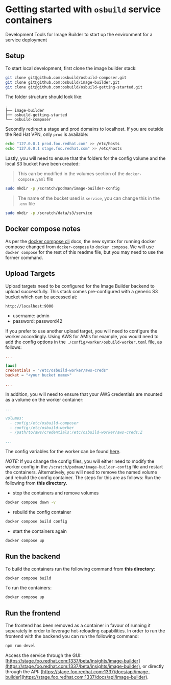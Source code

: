 # Getting started with `osbuild` service containers

Development Tools for Image Builder to start up the environment for a service deployment

## Setup

To start local development, first clone the image builder stack:

```bash
git clone git@github.com:osbuild/osbuild-composer.git
git clone git@github.com:osbuild/image-builder.git
git clone git@github.com:osbuild/osbuild-getting-started.git
```

The folder structure should look like:

```
.
├── image-builder
├── osbuild-getting-started
└── osbuild-composer
```

Secondly redirect a stage and prod domains to localhost. If you are outside
the Red Hat VPN, only `prod` is available:

```bash
echo "127.0.0.1 prod.foo.redhat.com" >> /etc/hosts
echo "127.0.0.1 stage.foo.redhat.com" >> /etc/hosts
```

Lastly, you will need to ensure that the folders for the config volume and the local S3 bucket
have been created:

> This can be modified in the volumes
> section of the `docker-compose.yaml`
> file

```bash
sudo mkdir -p /scratch/podman/image-builder-config
```

> The name of the bucket used is `service`,
> you can change this in the `.env` file

```bash
sudo mkdir -p /scratch/data/s3/service
```

## Docker compose notes

As per the [docker compose cli](https://docs.docker.com/compose/reference/) docs, the new syntax for running docker compose changed from
`docker-compose` to `docker compose`. We will use `docker compose` for the rest of this readme file, but you may need to use the former
command.

## Upload Targets

Upload targets need to be configured for the Image Builder backend to upload successfully.
This stack comes pre-configured with a generic S3 bucket which can be accessed at:

`http://localhost:9000`

- username: admin
- password: password42

If you prefer to use another upload target, you will need to configure the worker accordingly.
Using AWS for AMIs for example, you would need to add the config options in the `./config/worker/osbuild-worker.toml`
file, as follows:

```toml
...

[aws]
credentials = "/etc/osbuild-worker/aws-creds"
bucket = "<your bucket name>"

...
```

In addition, you will need to ensure that your AWS credentials are mounted as a volume on the worker container:

```yaml
...

volumes:
  - config:/etc/osbuild-composer
  - config:/etc/osbuild-worker
  - /path/to/aws/credentials:/etc/osbuild-worker/aws-creds:Z

...
```

The config variables for the worker can be found [here](https://github.com/osbuild/osbuild-composer/blob/main/cmd/osbuild-worker/config.go).

*NOTE:* If you change the config files, you will either need to modify the worker config in the `/scratch/podman/image-builder-config` file and restart
the containers. Alternatively, you will need to remove the named volume and rebuild the config container. The steps for this are
as follows:
Run the following from **this directory**.
- stop the containers and remove volumes

```bash
docker compose down -v
```

- rebuild the config container

```bash
docker compose build config
```

- start the containers again

```bash
docker compose up
```

## Run the backend

To build the containers run the following command from **this directory**:

```bash
docker compose build
```

To run the containers:

```bash
docker compose up
```

## Run the frontend

The frontend has been removed as a container in favour of running it separately in order to leverage hot-reloading
capabilities. In order to run the frontend with the backend you can run the following command:

```bash
npm run devel
```

Access the service through the GUI:
[https://stage.foo.redhat.com:1337/beta/insights/image-builder](https://stage.foo.redhat.com:1337/beta/insights/image-builder), or
directly through the API:
[https://stage.foo.redhat.com:1337/docs/api/image-builder](https://stage.foo.redhat.com:1337/docs/api/image-builder).
